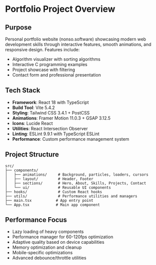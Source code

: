 # Portfolio Project Overview

## Purpose
Personal portfolio website (nonso.software) showcasing modern web development skills through interactive features, smooth animations, and responsive design. Features include:
- Algorithm visualizer with sorting algorithms
- Interactive C programming examples 
- Project showcase with filtering
- Contact form and professional presentation

## Tech Stack
- **Framework**: React 18 with TypeScript
- **Build Tool**: Vite 5.4.2
- **Styling**: Tailwind CSS 3.4.1 + PostCSS
- **Animations**: Framer Motion 11.0.3 + GSAP 3.12.5
- **Icons**: Lucide React
- **Utilities**: React Intersection Observer
- **Linting**: ESLint 9.9.1 with TypeScript ESLint
- **Performance**: Custom performance management system

## Project Structure
```
src/
├── components/
│   ├── animations/     # Background, particles, loaders, cursors
│   ├── layout/         # Header, Footer
│   ├── sections/       # Hero, About, Skills, Projects, Contact
│   └── ui/             # Reusable UI components
├── hooks/              # Custom React hooks
├── utils/              # Performance utilities and managers
├── main.tsx           # App entry point
└── App.tsx            # Main app component
```

## Performance Focus
- Lazy loading of heavy components
- Performance manager for 60-120fps optimization  
- Adaptive quality based on device capabilities
- Memory optimization and cleanup
- Mobile-specific optimizations
- Advanced debounce/throttle utilities